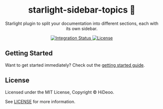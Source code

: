 <div align="center">
  <h1>starlight-sidebar-topics 🧩</h1>
  <p>Starlight plugin to split your documentation into different sections, each with its own sidebar.</p>
</div>

<div align="center">
  <a href="https://github.com/HiDeoo/starlight-sidebar-topics/actions/workflows/integration.yml">
    <img alt="Integration Status" src="https://github.com/HiDeoo/starlight-sidebar-topics/actions/workflows/integration.yml/badge.svg" />
  </a>
  <a href="https://github.com/HiDeoo/starlight-sidebar-topics/blob/main/LICENSE">
    <img alt="License" src="https://badgen.net/github/license/HiDeoo/starlight-sidebar-topics" />
  </a>
  <br />
</div>

## Getting Started

Want to get started immediately? Check out the [getting started guide](https://starlight-sidebar-topics.netlify.app/docs/getting-started/).

## License

Licensed under the MIT License, Copyright © HiDeoo.

See [LICENSE](https://github.com/HiDeoo/starlight-sidebar-topics/blob/main/LICENSE) for more information.

